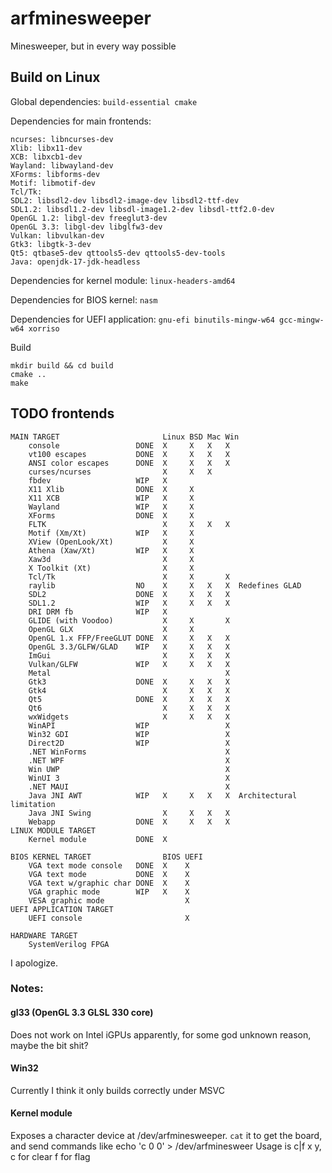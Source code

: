 # arfminesweeper
Minesweeper, but in every way possible

## Build on Linux
Global dependencies: `build-essential cmake`

Dependencies for main frontends:
```
ncurses: libncurses-dev
Xlib: libx11-dev
XCB: libxcb1-dev
Wayland: libwayland-dev
XForms: libforms-dev
Motif: libmotif-dev
Tcl/Tk: 
SDL2: libsdl2-dev libsdl2-image-dev libsdl2-ttf-dev
SDL1.2: libsdl1.2-dev libsdl-image1.2-dev libsdl-ttf2.0-dev
OpenGL 1.2: libgl-dev freeglut3-dev
OpenGL 3.3: libgl-dev libglfw3-dev
Vulkan: libvulkan-dev
Gtk3: libgtk-3-dev
Qt5: qtbase5-dev qttools5-dev qttools5-dev-tools
Java: openjdk-17-jdk-headless
```

Dependencies for kernel module: `linux-headers-amd64`

Dependencies for BIOS kernel: `nasm`

Dependencies for UEFI application: `gnu-efi binutils-mingw-w64 gcc-mingw-w64 xorriso`

Build
```
mkdir build && cd build
cmake ..
make
```

## TODO frontends
```
MAIN TARGET                       Linux BSD Mac Win
    console                 DONE  X     X   X   X
    vt100 escapes           DONE  X     X   X   X
    ANSI color escapes      DONE  X     X   X   X
    curses/ncurses                X     X   X   
    fbdev                   WIP   X
    X11 Xlib                DONE  X     X
    X11 XCB                 WIP   X     X
    Wayland                 WIP   X     X
    XForms                  DONE  X     X
    FLTK                          X     X   X   X
    Motif (Xm/Xt)           WIP   X     X
    XView (OpenLook/Xt)           X     X
    Athena (Xaw/Xt)         WIP   X     X
    Xaw3d                         X     X
    X Toolkit (Xt)                X     X
    Tcl/Tk                        X     X       X
    raylib                  NO    X     X   X   X  Redefines GLAD
    SDL2                    DONE  X     X   X   X
    SDL1.2                  WIP   X     X   X   X
    DRI DRM fb              WIP   X
    GLIDE (with Voodoo)           X     X       X
    OpenGL GLX                    X     X
    OpenGL 1.x FFP/FreeGLUT DONE  X     X   X   X
    OpenGL 3.3/GLFW/GLAD    WIP   X     X   X   X
    ImGui                         X     X   X   X
    Vulkan/GLFW             WIP   X     X   X   X
    Metal                                       X
    Gtk3                    DONE  X     X   X   X
    Gtk4                          X     X   X   X
    Qt5                     DONE  X     X   X   X
    Qt6                           X     X   X   X
    wxWidgets                     X     X   X   X
    WinAPI                  WIP                 X
    Win32 GDI               WIP                 X
    Direct2D                WIP                 X
    .NET WinForms                               X
    .NET WPF                                    X
    Win UWP                                     X
    WinUI 3                                     X
    .NET MAUI                                   X
    Java JNI AWT            WIP   X     X   X   X  Architectural limitation
    Java JNI Swing                X     X   X   X
    Webapp                  DONE  X     X   X   X
LINUX MODULE TARGET
    Kernel module           DONE  X              

BIOS KERNEL TARGET                BIOS UEFI
    VGA text mode console   DONE  X    X
    VGA text mode           DONE  X    X
    VGA text w/graphic char DONE  X    X
    VGA graphic mode        WIP   X    X
    VESA graphic mode                  X
UEFI APPLICATION TARGET
    UEFI console                       X

HARDWARE TARGET
    SystemVerilog FPGA      
```
I apologize.

### Notes:
#### gl33 (OpenGL 3.3 GLSL 330 core)
Does not work on Intel iGPUs apparently, for some god unknown reason, maybe the bit shit?
#### Win32
Currently I think it only builds correctly under MSVC
#### Kernel module
Exposes a character device at /dev/arfminesweeper.
`cat` it to get the board, and send commands like echo 'c 0 0' > /dev/arfminesweer
Usage is c|f x y, c for clear f for flag
